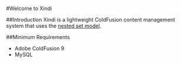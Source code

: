 #Welcome to Xindi

##Introduction
Xindi is a lightweight ColdFusion content management system that uses the [nested set model](http://en.wikipedia.org/wiki/Nested_set_model "Nested Set Model").

##Minimum Requirements
- Adobe ColdFusion 9
- MySQL